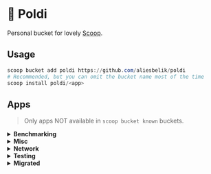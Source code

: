 # :owl: Poldi

Personal bucket for lovely [Scoop](https://scoop.sh/).

## Usage

```powershell
scoop bucket add poldi https://github.com/aliesbelik/poldi
# Recommended, but you can omit the bucket name most of the time
scoop install poldi/<app>
```

## Apps

> Only apps NOT available in `scoop bucket known` buckets.

<details>
  <summary><strong>Benchmarking</strong></summary>

- [ali](https://github.com/nakabonne/ali) - A HTTP load testing tool capable of performing real-time analysis, inspired by `vegeta` and `jplot`.
- [blast](https://github.com/dave/blast) - A simple, protocol agnostic tool for API load testing and batch jobs, written in Go.
- [bombardier](https://github.com/codesenberg/bombardier) - Fast cross-platform HTTP benchmarking tool written in Go.
- [cassowary](https://github.com/rogerwelin/cassowary) - Modern cross-platform HTTP load testing tool written in Go, inspired by `k6`, `ab` & `httpstat`.
- [fortio](https://github.com/fortio/fortio) - A HTTP/gRPC load testing library, CLI tool, advanced echo server and web UI written in Go.
- [ghz](https://github.com/bojand/ghz) - Simple gRPC benchmarking and load testing tool written in Go.
- [goku](https://github.com/k-nasa/goku) - A HTTP load testing application written in Rust.
- [hey](https://github.com/rakyll/hey) - HTTP load generator, ApacheBench (`ab`) replacement.
- [oha](https://github.com/hatoo/oha) - HTTP load generator, inspired by `hey` with `tui` animation.
- [pewpew](https://github.com/bengadbois/pewpew) - A flexible HTTP CLI stress testing tool for websites and web services, written in Go.
- [plow](https://github.com/six-ddc/plow) - A high-performance HTTP benchmarking tool written in Go, with real-time web UI and terminal displaying.
- [reqstress](https://github.com/utkusen/reqstress) - A benchmarking & stressing tool that can send raw HTTP requests, written in Go.
- [rewrk](https://github.com/ChillFish8/rewrk) - A modern HTTP framework benchmarking tool written in Rust, supporting HTTP/1 and HTTP/2 benchmarks.
- [vegeta](https://github.com/tsenart/vegeta) - HTTP load testing tool and library written in Go.

</details>

<details>
  <summary><strong>Misc</strong></summary>

- [certinfo](https://github.com/pete911/certinfo) - Print X.509 certificate info.
- [eget](https://github.com/zyedidia/eget) - Easily install prebuilt binaries from GitHub.
- [jo](https://github.com/jpmens/jo) - A small utility to create JSON objects from a shell.

</details>

<details>
  <summary><strong>Network</strong></summary>

- [cdntest](https://github.com/Redundancy/cdntest) - A CLI tool for gathering info in order to debug CDN connection issues without requiring end users to install and use complicated tools.
- [curlie](https://github.com/rs/curlie) - A frontend to `curl` that adds the ease of use of `httpie`, without compromising on features and performance.
- [dnslookup](https://github.com/ameshkov/dnslookup) - Simple CLI utility to make DNS lookups.
- [dnsping](https://github.com/fortio/dnsping) - DNS ping utility to check packet loss and latency issues with DNS servers.
- [dnsproxy](https://github.com/AdguardTeam/dnsproxy) - A simple DNS proxy server with support all existing DNS protocols including DNS-over-TLS, DNS-over-HTTPS, DNS-over-QUIC and DNSCrypt.
- [dnstrace](https://github.com/rs/dnstrace) - A DNS resolution tracing tool, performs a DNS resolution by tracing the delegation path from the root name servers, and by following the CNAME chain.
- [httpie-go](https://github.com/nojima/httpie-go) - `httpie`-like HTTP client written in Go.
- [mturoute](https://elifulkerson.com/projects/mturoute.php) - Eli Fulkerson's CLI tool analogous to `ping` and `traceroute`, which finds the maximum MTU between you and another host by passing ICMP requests with differing payload size.

</details>

<details>
  <summary><strong>Testing</strong></summary>

- [hetty](https://github.com/dstotijn/hetty) - An HTTP toolkit for security research.
- [httplab](https://github.com/qustavo/httplab) - An interactive web server written in Go.
- [mqtt-cli](https://github.com/hivemq/mqtt-cli) - MQTT 5.0 and 3.1.1 compatible and feature-rich MQTT CLI tool.
- [muffet](https://github.com/raviqqe/muffet) - Fast website link checker in Go.
- [plumber](https://github.com/batchcorp/plumber) - A swiss army knife CLI tool for interacting with Kafka, RabbitMQ and other messaging systems.
- [websocat](https://github.com/vi/websocat) - A CLI client for WebSockets, like `netcat` (or `curl`) for ws:// with advanced `socat`-like functions.

</details>

<details>
  <summary><strong>Migrated</strong></summary>

- [ddosify](https://github.com/ddosify/ddosify) - Migrated, use `main/ddosify`.
- [tcping](https://elifulkerson.com/projects/tcping.php) - Migrated, use `main/tcping`.
- [termscp](https://github.com/veeso/termscp) - Migrated, use `main/termscp`.

</details>
